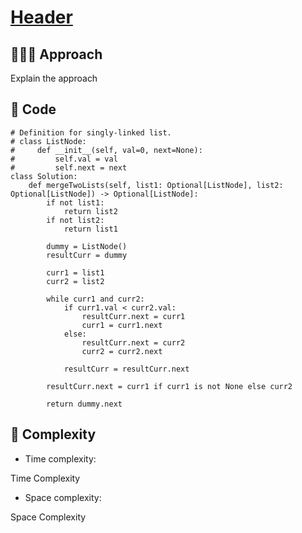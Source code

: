 # [Header](link)

## 🧑🏻‍💻 Approach
<!-- Describe your approach to solving the problem. -->
Explain the approach

## 🔐 Code

``` Programming language
# Definition for singly-linked list.
# class ListNode:
#     def __init__(self, val=0, next=None):
#         self.val = val
#         self.next = next
class Solution:
    def mergeTwoLists(self, list1: Optional[ListNode], list2: Optional[ListNode]) -> Optional[ListNode]:
        if not list1:
            return list2
        if not list2:
            return list1

        dummy = ListNode()
        resultCurr = dummy

        curr1 = list1
        curr2 = list2

        while curr1 and curr2:
            if curr1.val < curr2.val:
                resultCurr.next = curr1
                curr1 = curr1.next
            else: 
                resultCurr.next = curr2
                curr2 = curr2.next

            resultCurr = resultCurr.next

        resultCurr.next = curr1 if curr1 is not None else curr2
        
        return dummy.next
```

## 🧩 Complexity

- Time complexity:
<!-- Add your time complexity here, e.g. $O(n)$ -->
Time Complexity

- Space complexity:
<!-- Add your space complexity here, e.g. $O(n)$ -->
Space Complexity
